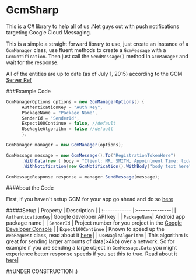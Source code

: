 # GcmSharp
This is a C# library to help all of us .Net guys out with push notifications targeting Google Cloud Messaging.

This is a simple a straight forward library to use, just create an instance of a `GcmManager` class, use fluent methods to create a `GcmMessage` with a `GcmNotification`. Then just call the `SendMessage()` method in `GcmManager` and wait for the response.

All of the entities are up to date (as of July 1, 2015) according to the GCM [Server Ref](https://developers.google.com/cloud-messaging/server-ref)


###Example Code


```C#
GcmManagerOptions options = new GcmManagerOptions() { 
      AuthenticationKey = "Auth Key", 
      PackageName = "Package Name",
      SenderId = "SenderId",
      Expect100Continue = false, //default
      UseNagleAlgorithm = false //default
      };

GcmManager manager = new GcmManager(options);

GcmMessage message = new GcmMessage().To("RegistrationTokenHere")
      .WithData(new { body = "Client: MR. SMITH, Appointment Time: today 3:00pm", title = "Your Appointment Has Arrived" })
      .WithNotification(new GcmNotification().WithBody("body text here").WithTitle("Title Here"));

GcmMessageResponse response = manager.SendMessage(message);

````

###About the Code

First, if you haven't setup GCM for your app go ahead and do so [here](https://developers.google.com/mobile/add)

#####Setup
| Property  | Description  | 
| :------------ |:---------------| 
| `AuthenticationKey`| Google developer API key | 
| `PackageName`| Android app package name        |
| `SenderId` | Project number for you project in the [Google Developer Console](https://console.developers.google.com/project)        |
| `Expect100Continue` | Known to speed up the `WebRequest` class, read about it [here](https://msdn.microsoft.com/en-us/library/system.net.servicepointmanager.expect100continue(v=vs.110).aspx)        |
| `UseNagleAlgorithm` | This algorithm is great for sending larger amounts of data(>4kb) over a network. So for example if you are sending a large object in `GcmMessage.Data` you might experience better response speeds if you set this to true. Read about it [here](https://msdn.microsoft.com/en-us/library/system.net.servicepointmanager.usenaglealgorithm(v=vs.110).aspx)|


##UNDER CONSTRUCTION :)



